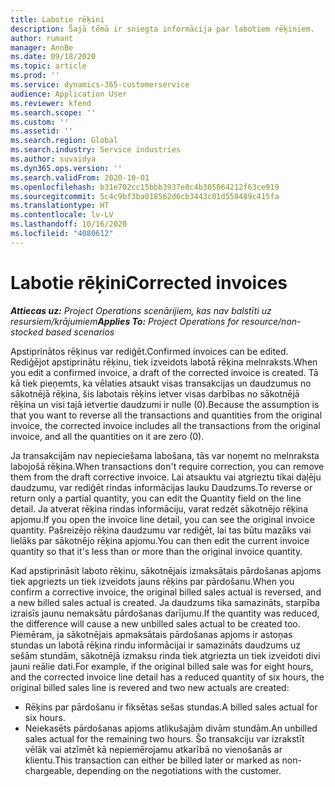 ```yaml
---
title: Labotie rēķini
description: Šajā tēmā ir sniegta informācija par labotiem rēķiniem.
author: rumant
manager: AnnBe
ms.date: 09/18/2020
ms.topic: article
ms.prod: ''
ms.service: dynamics-365-customerservice
audience: Application User
ms.reviewer: kfend
ms.search.scope: ''
ms.custom: ''
ms.assetid: ''
ms.search.region: Global
ms.search.industry: Service industries
ms.author: suvaidya
ms.dyn365.ops.version: ''
ms.search.validFrom: 2020-10-01
ms.openlocfilehash: b31e702cc15bbb3937e8c4b305064212f63ce919
ms.sourcegitcommit: 5c4c9bf3ba018562d6cb3443c01d550489c415fa
ms.translationtype: HT
ms.contentlocale: lv-LV
ms.lasthandoff: 10/16/2020
ms.locfileid: "4080612"
---
```

# <a name="corrected-invoices"></a><span data-ttu-id="fc921-103">Labotie rēķini</span><span class="sxs-lookup"><span data-stu-id="fc921-103">Corrected invoices</span></span>

<span data-ttu-id="fc921-104">_**Attiecas uz:** Project Operations scenārijiem, kas nav balstīti uz resursiem/krājumiem_</span><span class="sxs-lookup"><span data-stu-id="fc921-104">_**Applies To:** Project Operations for resource/non-stocked based scenarios_</span></span>

<span data-ttu-id="fc921-105">Apstiprinātos rēķinus var rediģēt.</span><span class="sxs-lookup"><span data-stu-id="fc921-105">Confirmed invoices can be edited.</span></span> <span data-ttu-id="fc921-106">Rediģējot apstiprinātu rēķinu, tiek izveidots labotā rēķina melnraksts.</span><span class="sxs-lookup"><span data-stu-id="fc921-106">When you edit a confirmed invoice, a draft of the corrected invoice is created.</span></span> <span data-ttu-id="fc921-107">Tā kā tiek pieņemts, ka vēlaties atsaukt visas transakcijas un daudzumus no sākotnējā rēķina, šis labotais rēķins ietver visas darbības no sākotnējā rēķina un visi tajā ietvertie daudzumi ir nulle (0).</span><span class="sxs-lookup"><span data-stu-id="fc921-107">Because the assumption is that you want to reverse all the transactions and quantities from the original invoice, the corrected invoice includes all the transactions from the original invoice, and all the quantities on it are zero (0).</span></span>

<span data-ttu-id="fc921-108">Ja transakcijām nav nepieciešama labošana, tās var noņemt no melnraksta labojošā rēķina.</span><span class="sxs-lookup"><span data-stu-id="fc921-108">When transactions don't require correction, you can remove them from the draft corrective invoice.</span></span> <span data-ttu-id="fc921-109">Lai atsauktu vai atgrieztu tikai daļēju daudzumu, var rediģēt rindas informācijas lauku Daudzums.</span><span class="sxs-lookup"><span data-stu-id="fc921-109">To reverse or return only a partial quantity, you can edit the Quantity field on the line detail.</span></span> <span data-ttu-id="fc921-110">Ja atverat rēķina rindas informāciju, varat redzēt sākotnējo rēķina apjomu.</span><span class="sxs-lookup"><span data-stu-id="fc921-110">If you open the invoice line detail, you can see the original invoice quantity.</span></span> <span data-ttu-id="fc921-111">Pašreizējo rēķina daudzumu var rediģēt, lai tas būtu mazāks vai lielāks par sākotnējo rēķina apjomu.</span><span class="sxs-lookup"><span data-stu-id="fc921-111">You can then edit the current invoice quantity so that it's less than or more than the original invoice quantity.</span></span>

<span data-ttu-id="fc921-112">Kad apstiprināsit laboto rēķinu, sākotnējais izmaksātais pārdošanas apjoms tiek apgriezts un tiek izveidots jauns rēķins par pārdošanu.</span><span class="sxs-lookup"><span data-stu-id="fc921-112">When you confirm a corrective invoice, the original billed sales actual is reversed, and a new billed sales actual is created.</span></span> <span data-ttu-id="fc921-113">Ja daudzums tika samazināts, starpība izraisīs jaunu nemaksātu pārdošanas darījumu.</span><span class="sxs-lookup"><span data-stu-id="fc921-113">If the quantity was reduced, the difference will cause a new unbilled sales actual to be created too.</span></span> <span data-ttu-id="fc921-114">Piemēram, ja sākotnējais apmaksātais pārdošanas apjoms ir astoņas stundas un labotā rēķina rindu informācijai ir samazināts daudzums uz sešām stundām, sākotnējā izmaksu rinda tiek atgriezta un tiek izveidoti divi jauni reālie dati.</span><span class="sxs-lookup"><span data-stu-id="fc921-114">For example, if the original billed sale was for eight hours, and the corrected invoice line detail has a reduced quantity of six hours, the original billed sales line is revered and two new actuals are created:</span></span>

- <span data-ttu-id="fc921-115">Rēķins par pārdošanu ir fiksētas sešas stundas.</span><span class="sxs-lookup"><span data-stu-id="fc921-115">A billed sales actual for six hours.</span></span>
- <span data-ttu-id="fc921-116">Neiekasēts pārdošanas apjoms atlikušajām divām stundām.</span><span class="sxs-lookup"><span data-stu-id="fc921-116">An unbilled sales actual for the remaining two hours.</span></span> <span data-ttu-id="fc921-117">Šo transakciju var izrakstīt vēlāk vai atzīmēt kā nepiemērojamu atkarībā no vienošanās ar klientu.</span><span class="sxs-lookup"><span data-stu-id="fc921-117">This transaction can either be billed later or marked as non-chargeable, depending on the negotiations with the customer.</span></span>
